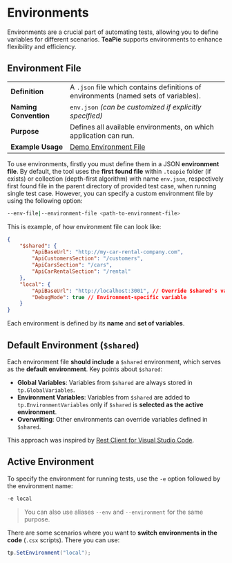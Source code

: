 # Environments

Environments are a crucial part of automating tests, allowing you to define variables for different scenarios. **TeaPie** supports environments to enhance flexibility and efficiency.

## Environment File

|   |   |
|----------------------|----------------|
| **Definition**       | A `.json` file which contains definitions of environments (named sets of variables). |
| **Naming Convention** | `env.json` *(can be customized if explicitly specified)* |
| **Purpose**         | Defines all available environments, on which application can run. |
| **Example Usage**   | [Demo Environment File](https://github.com/Kros-sk/TeaPie/blob/master/demo/.teapie/env.json) |

To use environments, firstly you must define them in a JSON **environment file**. By default, the tool uses the **first found file** within `.teapie` folder (if exists) or collection (depth-first algorithm) with name `env.json`, respectively first found file in the parent directory of provided test case, when running single test case. However, you can specify a custom environment file by using the following option:

```sh
--env-file|--environment-file <path-to-environment-file>
```

This is example, of how environment file can look like:

```json
{
    "$shared": {
        "ApiBaseUrl": "http://my-car-rental-company.com",
        "ApiCustomersSection": "/customers",
        "ApiCarsSection": "/cars",
        "ApiCarRentalSection": "/rental"
    },
    "local": {
        "ApiBaseUrl": "http://localhost:3001", // Override $shared's variable
        "DebugMode": true // Environment-specific variable
    }
}
```

Each environment is defined by its **name** and **set of variables**.

## Default Environment (`$shared`)

Each environment file **should include** a `$shared` environment, which serves as the **default environment**. Key points about `$shared`:

- **Global Variables**: Variables from `$shared` are always stored in `tp.GlobalVariables`.
- **Environment Variables**: Variables from `$shared` are added to `tp.EnvironmentVariables` only if `$shared` is **selected as the active environment**.
- **Overwriting**: Other environments can override variables defined in `$shared`.

This approach was inspired by [Rest Client for Visual Studio Code](https://marketplace.visualstudio.com/items?itemName=humao.rest-client#environments).

## Active Environment

To specify the environment for running tests, use the `-e` option followed by the environment name:

```sh
-e local
```

> You can also use aliases `--env` and `--environment` for the same purpose.

There are some scenarios where you want to **switch environments in the code** (`.csx` scripts). There you can use:

```csharp
tp.SetEnvironment("local");
```
